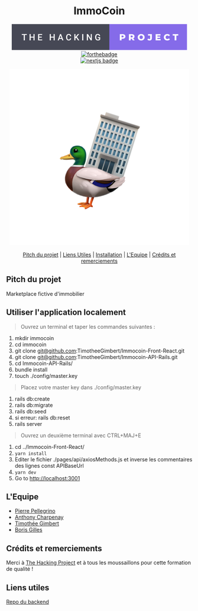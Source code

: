 <div align='center'>

# ImmoCoin

[![THP Badge](https://raw.githubusercontent.com/Beygs/Beygs/main/assets/the-hacking-project-badge.svg)](https://www.thehackingproject.org/)
[![forthebadge](https://forthebadge.com/images/badges/built-with-love.svg)](https://forthebadge.com)<br />
[![nextjs badge](https://img.shields.io/badge/next.js-000000?style=for-the-badge&logo=nextdotjs&logoColor=white)](https://nextjs.org/)

[![Logo](https://raw.githubusercontent.com/Beygs/Beygs/main/assets/Immocoincoin%20(1).png)](https://immocoincoin.herokuapp.com)

[Pitch du projet](#pitch-du-projet) | 
[Liens Utiles](#liens-utiles) | 
[Installation](#installation) | 
[L'Equipe](#lequipe) | 
[Crédits et remerciements](#crédits-et-remerciements)

</div>

## Pitch du projet

Marketplace fictive d'immobilier


## Utiliser l'application localement
> Ouvrez un terminal et taper les commandes suivantes :
1. mkdir immocoin
1. cd immocoin
1. git clone git@github.com:TimotheeGimbert/Immocoin-Front-React.git
1. git clone git@github.com:TimotheeGimbert/Immocoin-API-Rails.git
1. cd Immocoin-API-Rails/
1. bundle install
1. touch ./config/master.key
> Placez votre master key dans ./config/master.key
1. rails db:create
1. rails db:migrate
1. rails db:seed
1. si erreur: rails db:reset
1. rails server
> Ouvrez un deuxième terminal avec CTRL+MAJ+E
1. cd ../Immocoin-Front-React/
1. `yarn install`
1. Editer le fichier ./pages/api/axiosMethods.js et inverse les commentaires des lignes const APIBaseUrl
1. `yarn dev`
1. Go to [http://localhost:3001](http://localhost:3001)


## L'Equipe

- [Pierre Pellegrino](https://github.com/pierre-pellegrino)
- [Anthony Charpenay](https://github.com/talmidiel)
- [Timothée Gimbert](https://github.com/TimotheeGimbert)
- [Boris Gilles](https://github.com/Beygs)

## Crédits et remerciements

Merci à [The Hacking Project](https://www.thehackingproject.org/) et à tous les moussaillons pour cette formation de qualité !

## Liens utiles

[Repo du backend](https://github.com/TimotheeGimbert/Immocoin-API-Rails)
